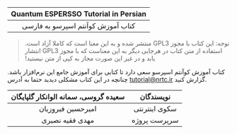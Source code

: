 | Quantum ESPERSSO Tutorial in Persian |
| :---: |
| کتاب آموزش کوآنتم اسپرسو به فارسی |

> ‫توجه: این کتاب با مجوز GPL3 منتشر شده و به این معنا است که کاملا آزاد است. استفاده از متن کتاب در هرجایی دیگر به این معناست که با مجوز GPL3 انتشار یابد و در غیر این صورت مجاز به کپی از متن نیستید!‬

کتاب آموزش کوآنتم اسپرسو سعی دارد تا کتابی برای آموزش جامع این نرم‌افزار باشد. چنانچه در این کتاب مشکلی دیدید حتما به آدرس tutorial@nrtc.ir گزارش کنید.

| سعیده گروسی، سمانه الوانکار گلپایگان | نویسندگان |
| :---: | :---: |
| امیرحسین فیروزیان | سکوی اینترنتی |
| مهدی فقیه نصیری | سرپرست پروژه |



